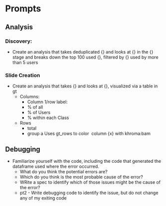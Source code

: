 # Prompts

## Analysis
### Discovery: 
+ Create an analysis that takes deduplicated {} and looks at {} in the {} stage and breaks down the top 100 used {}, filtered by {} used by more than 5 users

### Slide Creation
+ Create an analysis that takes {} and looks at {}, visualized via a table in gt
  + Columns:
    + Column 1/row label:
    + % of all
    + % of Users
    + % within each Class
  + Rows
    + total
    + group a
Uses gt_rows to color  column {x} with khroma:bam


## Debugging
+ Familiarize yourself with the code, including the code that generated the dataframe used where the error occurred.
  + What do you think the potential errors are?
  + Which do you think is the most probable cause of the error?
  + WRite a spec to identify  which of those issues might be the  cause of the error? 
  + pt2 - Write debugging code to identify the issue, but do not change any of my exiting code
